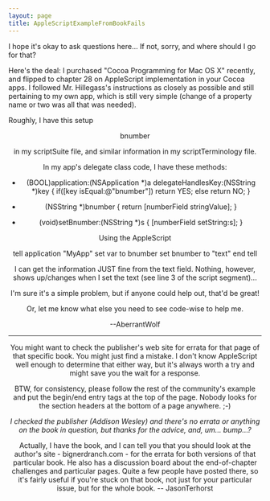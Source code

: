 ```yaml
---
layout: page
title: AppleScriptExampleFromBookFails
---
```




I hope it's okay to ask questions here...  If not, sorry, and where should I go for that?

Here's the deal:  I purchased "Cocoa Programming for Mac OS X" recently, and flipped to chapter 28 on AppleScript implementation in your Cocoa apps.  I followed Mr. Hillegass's instructions as closely as possible and still pertaining to my own app, which is still very simple (change of a property name or two was all that was needed).

Roughly, I have this setup
    
 <header crap>
 <classes>
    <Application>
       <Attributes>
          bnumber
 </close everything appropriately from here...>

in my scriptSuite file, and similar information in my scriptTerminology file.

In my app's delegate class code, I have these methods:
    
 - (BOOL)application:(NSApplication *)a delegateHandlesKey:(NSString *)key {
   if([key isEqual:@"bnumber"])
     return YES;
   else
     return NO;
 }
 
 - (NSString *)bnumber {
   return [numberField stringValue];
 }
 - (void)setBnumber:(NSString *)s {
   [numberField setString:s];
 }

Using the AppleScript
    
 tell application "MyApp"
   set var to bnumber
   set bnumber to "text"
 end tell

I can get the information JUST fine from the text field.  Nothing, however, shows up/changes when I set the text (see line 3 of the script segment)...

I'm sure it's a simple problem, but if anyone could help out, that'd be great!

Or, let me know what else you need to see code-wise to help me.

--AberrantWolf

----

You might want to check the publisher's web site for errata for that page of that specific book. You might just find a mistake. I don't know AppleScript well enough to determine that either way, but it's always worth a try and might save you the wait for a response.

BTW, for consistency, please follow the rest of the community's example and put the begin/end entry tags at the top of the page. Nobody looks for the section headers at the bottom of a page anywhere. ;-)

*I checked the publisher (Addison Wesley) and there's no errata or anything on the book in question, but thanks for the advice, and, um... *bump*...?*

Actually, I have the book, and I can tell you that you should look at the author's site - bignerdranch.com - for the errata for both versions of that particular book. He also has a discussion board about the end-of-chapter challenges and particular pages. Quite a few people have posted there, so it's fairly useful if you're stuck on that book, not just for your particular issue, but for the whole book. -- JasonTerhorst

